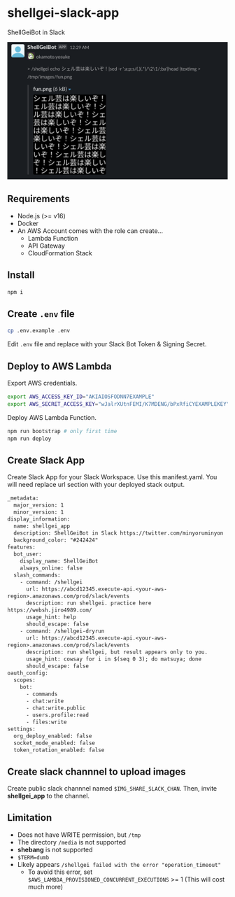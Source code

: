 # shellgei-slack-app

ShellGeiBot in Slack

![running example](_images/ngram-example.png)

## Requirements

- Node.js (>= v16)
- Docker
- An AWS Account comes with the role can create...
  - Lambda Function
  - API Gateway
  - CloudFormation Stack

## Install

```sh
npm i
```

## Create `.env` file

```sh
cp .env.example .env
```

Edit `.env` file and replace with your Slack Bot Token & Signing Secret.

## Deploy to AWS Lambda

Export AWS credentials.

```sh
export AWS_ACCESS_KEY_ID="AKIAIOSFODNN7EXAMPLE"
export AWS_SECRET_ACCESS_KEY="wJalrXUtnFEMI/K7MDENG/bPxRfiCYEXAMPLEKEY"
```

Deploy AWS Lambda Function.

```sh
npm run bootstrap # only first time
npm run deploy
```

## Create Slack App

Create Slack App for your Slack Workspace.
Use this manifest.yaml.
You will need replace url section with your deployed stack output.

```yaml:manifest-example
_metadata:
  major_version: 1
  minor_version: 1
display_information:
  name: shellgei_app
  description: ShellGeiBot in Slack https://twitter.com/minyoruminyon
  background_color: "#242424"
features:
  bot_user:
    display_name: ShellGeiBot
    always_online: false
  slash_commands:
    - command: /shellgei
      url: https://abcd12345.execute-api.<your-aws-region>.amazonaws.com/prod/slack/events
      description: run shellgei. practice here https://websh.jiro4989.com/
      usage_hint: help
      should_escape: false
    - command: /shellgei-dryrun
      url: https://abcd12345.execute-api.<your-aws-region>.amazonaws.com/prod/slack/events
      description: run shellgei, but result appears only to you.
      usage_hint: cowsay for i in $(seq 0 3); do matsuya; done
      should_escape: false
oauth_config:
  scopes:
    bot:
      - commands
      - chat:write
      - chat:write.public
      - users.profile:read
      - files:write
settings:
  org_deploy_enabled: false
  socket_mode_enabled: false
  token_rotation_enabled: false
```

## Create slack channnel to upload images

Create public slack channnel named `$IMG_SHARE_SLACK_CHAN`.
Then, invite **shellgei_app** to the channel.

## Limitation

- Does not have WRITE permission, but `/tmp`
- The directory `/media` is not supported
- **shebang** is not supported
- `$TERM=dumb`
- Likely appears `/shellgei failed with the error "operation_timeout"`
  - To avoid this error, set `$AWS_LAMBDA_PROVISIONED_CONCURRENT_EXECUTIONS` >= 1 (This will cost much more)
